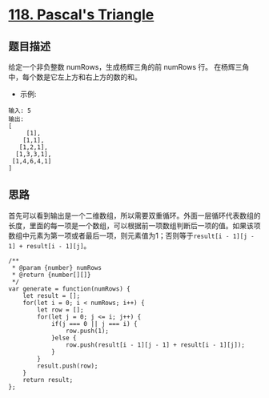 # [118. Pascal's Triangle](https://leetcode.com/problems/pascals-triangle/)
## 题目描述
给定一个非负整数 numRows，生成杨辉三角的前 numRows 行。
在杨辉三角中，每个数是它左上方和右上方的数的和。
* 示例:
```
输入: 5
输出:
[
     [1],
    [1,1],
   [1,2,1],
  [1,3,3,1],
 [1,4,6,4,1]
]
```
## 思路
首先可以看到输出是一个二维数组，所以需要双重循环。外面一层循环代表数组的长度，里面的每一项是一个数组，可以根据前一项数组判断后一项的值。如果该项数组中元素为第一项或者最后一项，则元素值为1；否则等于`result[i - 1][j - 1] + result[i - 1][j]`。

```
/**
 * @param {number} numRows
 * @return {number[][]}
 */
var generate = function(numRows) {
    let result = [];
    for(let i = 0; i < numRows; i++) {
        let row = [];
        for(let j = 0; j <= i; j++) {
            if(j === 0 || j === i) {
                row.push(1);
            }else {
                row.push(result[i - 1][j - 1] + result[i - 1][j]);
            }
        }
        result.push(row);
    }
    return result;
};
```